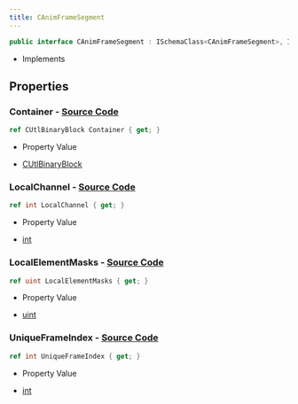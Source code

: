 ```yaml
---
title: CAnimFrameSegment
---
```


```csharp
public interface CAnimFrameSegment : ISchemaClass<CAnimFrameSegment>, ISchemaField, ISchemaClass, INativeHandle
```

- Implements

## Properties

### **Container** - [Source Code](https://github.com/swiftly-solution/swiftlys2/blob/main/managed/src/SwiftlyS2.Generated/Schemas/Interfaces/CAnimFrameSegment.cs#L22)

```csharp
ref CUtlBinaryBlock Container { get; }
```

- Property Value

- [CUtlBinaryBlock](/docs/api/shared/natives/cutlbinaryblock)

### **LocalChannel** - [Source Code](https://github.com/swiftly-solution/swiftlys2/blob/main/managed/src/SwiftlyS2.Generated/Schemas/Interfaces/CAnimFrameSegment.cs#L20)

```csharp
ref int LocalChannel { get; }
```

- Property Value

- [int](https://learn.microsoft.com/dotnet/api/system.int32)

### **LocalElementMasks** - [Source Code](https://github.com/swiftly-solution/swiftlys2/blob/main/managed/src/SwiftlyS2.Generated/Schemas/Interfaces/CAnimFrameSegment.cs#L18)

```csharp
ref uint LocalElementMasks { get; }
```

- Property Value

- [uint](https://learn.microsoft.com/dotnet/api/system.uint32)

### **UniqueFrameIndex** - [Source Code](https://github.com/swiftly-solution/swiftlys2/blob/main/managed/src/SwiftlyS2.Generated/Schemas/Interfaces/CAnimFrameSegment.cs#L16)

```csharp
ref int UniqueFrameIndex { get; }
```

- Property Value

- [int](https://learn.microsoft.com/dotnet/api/system.int32)

